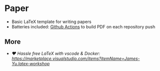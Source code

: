 # Paper

* Basic LaTeX template for writing papers
* Batteries included: [Github Actions](https://github.com/features/actions) to build PDF on each repository push

## More

* *❤️ Hassle free LaTeX with vscode & Docker: https://marketplace.visualstudio.com/items?itemName=James-Yu.latex-workshop*
